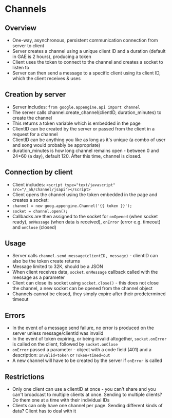 Channels
========

Overview
--------
- One-way, asynchronous, persistent communication connection from server to client
- Server creates a channel using a unique client ID and a duration (default in GAE is 2 hours), producing a token
- Client uses the token to connect to the channel and creates a socket to listen to
- Server can then send a message to a specific client using its client ID, which the client receives & uses

Creation by server
------------------
- Server includes: `from google.appengine.api import channel`
- The server calls channel.create_channel(clientID, duration_minutes) to create the channel
- This returns a token variable which is embedded in the page
- ClientID can be created by the server or passed from the client in a request for a channel
- ClientID can be anything you like as long as it's unique (a combo of user and song would probably be appropriate)
- duration_minutes is how long channel remains open - between 0 and 24*60 (a day), default 120. After this time, channel is closed.

Connection by client
--------------------
- Client includes: `<script type="text/javascript" src="/_ah/channel/jsapi"></script>`
- Client opens the channel using the token embedded in the page and creates a socket:
- `channel = new goog.appengine.Channel('{{ token }}');`
- `socket = channel.open();`
- Callbacks are then assigned to the socket for `onOpened` (when socket ready), `onMessage` (when data is received), `onError` (error e.g. timeout) and `onClose` (closed)

Usage
-----
- Server calls `channel.send_message(clientID, message)` - clientID can also be the token create returns
- Message limited to 32K, should be a JSON
- When client receives data, `socket.onMessage` callback called with the message as a parameter
- Client can close its socket using `socket.close()` - this does not close the channel, a new socket can be opened from the channel object
- Channels cannot be closed, they simply expire after their predetermined timeout

Errors
------
- In the event of a message send failure, no error is produced on the server unless message/clientId was invalid
- In the event of token expiring, or being invalid altogether, `socket.onError` is called on the client, followed by `socket.onClose`
- `onError` passed a parameter - object with a code field (401) and a description: `Invalid+token` or `Token+timed+out`
- A new channel will have to be created by the server if `onError` is called

Restrictions
------------
- Only one client can use a clientID at once - you can't share and you can't broadcast to multiple clients at once. Sending to multiple clients? Do them one at a time with their individual IDs
- Clients can only have one channel per page. Sending different kinds of data? Client has to deal with it
